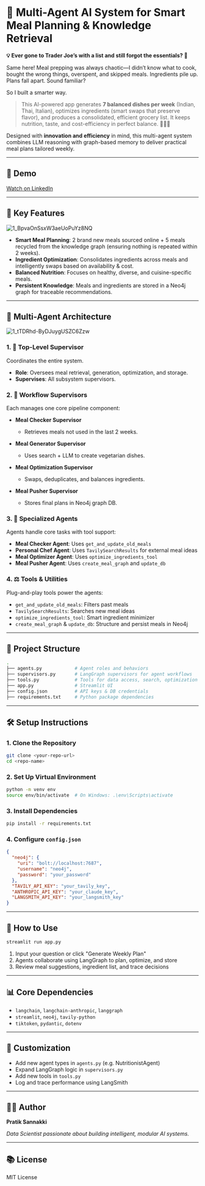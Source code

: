 # 🧠 Multi-Agent AI System for Smart Meal Planning & Knowledge Retrieval

**💡 Ever gone to Trader Joe’s with a list and still forgot the essentials? 🫦**

Same here! Meal prepping was always chaotic—I didn’t know what to cook, bought the wrong things, overspent, and skipped meals. Ingredients pile up. Plans fall apart. Sound familiar?

So I built a smarter way.

> This AI-powered app generates **7 balanced dishes per week** (Indian, Thai, Italian), optimizes ingredients (smart swaps that preserve flavor), and produces a consolidated, efficient grocery list. It keeps nutrition, taste, and cost-efficiency in perfect balance. 🥑🍗🍅

Designed with **innovation and efficiency** in mind, this multi-agent system combines LLM reasoning with graph-based memory to deliver practical meal plans tailored weekly.

---

## 🎩 Demo

[Watch on LinkedIn](https://www.linkedin.com/posts/pratik-p-sannakki_ai-aiagents-knowledgegraphs-activity-7308016472235065344-6Uiy?utm_source=share&utm_medium=member_desktop)

---

## 🚀 Key Features

![1_BpvaOnSsxW3aeUoPuYz8NQ](https://github.com/user-attachments/assets/c4f98036-42cf-4b1e-a37f-b4dbfe5f4b3e)


* **Smart Meal Planning**: 2 brand new meals sourced online + 5 meals recycled from the knowledge graph (ensuring nothing is repeated within 2 weeks).
* **Ingredient Optimization**: Consolidates ingredients across meals and intelligently swaps based on availability & cost.
* **Balanced Nutrition**: Focuses on healthy, diverse, and cuisine-specific meals.
* **Persistent Knowledge**: Meals and ingredients are stored in a Neo4j graph for traceable recommendations.

---

## 🤖 Multi-Agent Architecture

![1_tTDRhd-ByDJuygUSZC6Zzw](https://github.com/user-attachments/assets/175d0c44-b6bc-4de5-b3df-05baa8a21edd)


### 1. 📏 Top-Level Supervisor

Coordinates the entire system.

* **Role**: Oversees meal retrieval, generation, optimization, and storage.
* **Supervises**: All subsystem supervisors.

### 2. 🚧 Workflow Supervisors

Each manages one core pipeline component:

* **Meal Checker Supervisor**

  * Retrieves meals not used in the last 2 weeks.

* **Meal Generator Supervisor**

  * Uses search + LLM to create vegetarian dishes.

* **Meal Optimization Supervisor**

  * Swaps, deduplicates, and balances ingredients.

* **Meal Pusher Supervisor**

  * Stores final plans in Neo4j graph DB.

### 3. 🧹 Specialized Agents

Agents handle core tasks with tool support:

* **Meal Checker Agent**: Uses `get_and_update_old_meals`
* **Personal Chef Agent**: Uses `TavilySearchResults` for external meal ideas
* **Meal Optimizer Agent**: Uses `optimize_ingredients_tool`
* **Meal Pusher Agent**: Uses `create_meal_graph` and `update_db`

### 4. ⚖️ Tools & Utilities

Plug-and-play tools power the agents:

* `get_and_update_old_meals`: Filters past meals
* `TavilySearchResults`: Searches new meal ideas
* `optimize_ingredients_tool`: Smart ingredient minimizer
* `create_meal_graph` & `update_db`: Structure and persist meals in Neo4j

---

## 📂 Project Structure

```bash
.
├── agents.py            # Agent roles and behaviors
├── supervisors.py       # LangGraph supervisors for agent workflows
├── tools.py             # Tools for data access, search, optimization
├── app.py               # Streamlit UI
├── config.json          # API keys & DB credentials
├── requirements.txt     # Python package dependencies
```

---

## 🛠️ Setup Instructions

### 1. Clone the Repository

```bash
git clone <your-repo-url>
cd <repo-name>
```

### 2. Set Up Virtual Environment

```bash
python -m venv env
source env/bin/activate  # On Windows: .\env\Scripts\activate
```

### 3. Install Dependencies

```bash
pip install -r requirements.txt
```

### 4. Configure `config.json`

```json
{
  "neo4j": {
    "uri": "bolt://localhost:7687",
    "username": "neo4j",
    "password": "your_password"
  },
  "TAVILY_API_KEY": "your_tavily_key",
  "ANTHROPIC_API_KEY": "your_claude_key",
  "LANGSMITH_API_KEY": "your_langsmith_key"
}
```

---

## 🔮 How to Use

```bash
streamlit run app.py
```

1. Input your question or click "Generate Weekly Plan"
2. Agents collaborate using LangGraph to plan, optimize, and store
3. Review meal suggestions, ingredient list, and trace decisions

---

## 📊 Core Dependencies

* `langchain`, `langchain-anthropic`, `langgraph`
* `streamlit`, `neo4j`, `tavily-python`
* `tiktoken`, `pydantic`, `dotenv`

---

## 🔧 Customization

* Add new agent types in `agents.py` (e.g. NutritionistAgent)
* Expand LangGraph logic in `supervisors.py`
* Add new tools in `tools.py`
* Log and trace performance using LangSmith

---

## 👨‍💼 Author

**Pratik Sannakki**

*Data Scientist passionate about building intelligent, modular AI systems.*

---

## 📚 License

MIT License
